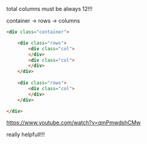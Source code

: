 



total columns must be always 12!!!

container -> rows -> columns

```html
<div class="container">

	<div class="rows">
		<div class="col">
		</div>
		<div class="col">	
		</div>
	</div>
	
	<div class="rows">
		<div class="col">	
		</div>
	</div>

</div>
```



https://www.youtube.com/watch?v=qmPmwdshCMw

really helpfull!!!